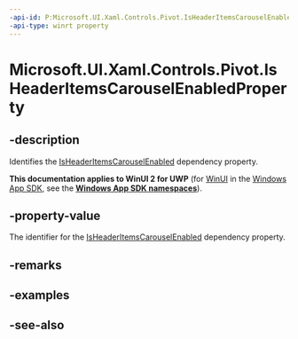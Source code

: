 ```yaml
---
-api-id: P:Microsoft.UI.Xaml.Controls.Pivot.IsHeaderItemsCarouselEnabledProperty
-api-type: winrt property
---
```


<!-- Property syntax
public Windows.UI.Xaml.DependencyProperty IsHeaderItemsCarouselEnabledProperty { get; }
-->

# Microsoft.UI.Xaml.Controls.Pivot.IsHeaderItemsCarouselEnabledProperty

## -description
Identifies the [IsHeaderItemsCarouselEnabled](pivot_isheaderitemscarouselenabled.md) dependency property.

**This documentation applies to WinUI 2 for UWP** (for [WinUI](/windows/apps/winui/winui3/) in the [Windows App SDK](/windows/apps/windows-app-sdk/), see the **[Windows App SDK namespaces](/windows/windows-app-sdk/api/winrt/)**).

## -property-value
The identifier for the [IsHeaderItemsCarouselEnabled](pivot_isheaderitemscarouselenabled.md) dependency property.

## -remarks

## -examples

## -see-also
